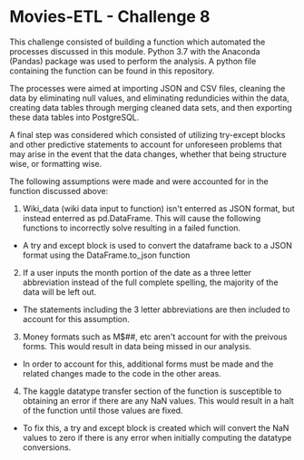 # Movies-ETL - Challenge 8 
This challenge consisted of building a function which automated the processes discussed in this module. Python 3.7 with the Anaconda (Pandas) package was used to perform the analysis. A python file containing the function can be found in this repository. 

The processes were aimed at importing JSON and CSV files, cleaning the data by eliminating null values, and eliminating redundicies within the data, creating data tables through merging cleaned data sets, and then exporting these data tables into PostgreSQL.

A final step was considered which consisted of utilizing try-except blocks and other predictive statements to account for unforeseen problems that may arise in the event that the data changes, whether that being structure wise, or formatting wise. 

The following assumptions were made and were accounted for in the function discussed above: 

1. Wiki_data (wiki data input to function) isn't enterred as JSON format, but instead enterred as pd.DataFrame. This will cause the following functions to incorrectly solve resulting in a failed function. 
  - A try and except block is used to convert the dataframe back to a JSON format using the DataFrame.to_json function 

2. If a user inputs the month portion of the date as a three letter abbreviation instead of the full complete spelling, the majority of the data will be left out. 
  - The statements including the 3 letter abbreviations are then included to account for this assumption. 

3. Money formats such as M$##, etc aren't account for with the preivous forms. This would result in data being missed in our analysis. 
  - In order to account for this, additional forms must be made and the related changes made to the code in the other areas.

4. The kaggle datatype transfer section of the function is susceptible to obtaining an error if there are any NaN values. This would result in a halt of the function until those values are fixed. 
  - To fix this, a try and except block is created which will convert the NaN values to zero if there is any error when initially computing the datatype conversions. 
